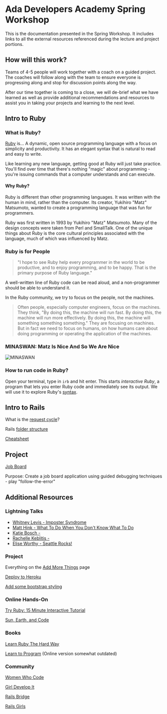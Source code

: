 # Ada Developers Academy Spring Workshop

This is the documentation presented in the Spring Workshop. It includes links to all the external resources referenced during the lecture and project portions.

## How will this work?
Teams of 4-5 people will work together with a coach on a guided project. The coaches will follow along with the team to ensure everyone is progressing along and stop for discussion points along the way. 

After our time together is coming to a close, we will de-brief what we have learned as well as provide additional recommendations and resources to assist you in taking your projects and learning to the next level.

## Intro to Ruby

### What is Ruby?
[Ruby](https://www.ruby-lang.org/en/) is...
A dynamic, open source programming language with a focus on simplicity and productivity. It has an elegant syntax that is natural to read and easy to write.

Like learning any new language, getting good at Ruby will just take practice. You'll find over time that there's nothing "magic" about programming - you're issuing commands that a computer understands and can execute.

#### Why Ruby?

Ruby is different than other programming languages. It was written with the human in mind, rather than the computer. Its creator, Yukihiro "Matz" Matsumoto, wanted to create a programming language that was fun for programmers.

Ruby was first written in 1993 by Yukihiro "Matz" Matsumoto. Many of the design concepts were taken from Perl and SmallTalk. One of the unique things about Ruby is the core cultural principles associated with the language, much of which was influenced by Matz.

### Ruby is for People

> "I hope to see Ruby help every programmer in the world to be productive, and to enjoy programming, and to be happy. That is the primary purpose of Ruby language."

A well-written line of Ruby code can be read aloud, and a non-programmer should be able to understand it.

In the Ruby community, we try to focus on the people, not the machines.

> Often people, especially computer engineers, focus on the machines. They think, "By doing this, the machine will run fast. By doing this, the machine will run more effectively. By doing this, the machine will something something something." They are focusing on machines. But in fact we need to focus on humans, on how humans care about doing programming or operating the application of the machines.

### MINASWAN: Matz Is Nice And So We Are Nice

![MINASWAN](https://pbs.twimg.com/media/B2575XuCIAE4BNB.jpg)

### How to run code in Ruby?

Open your terminal, type in `irb` and hit enter. This starts _interactive Ruby_, a program that lets you enter Ruby code and immediately see its output. We will use it to explore Ruby's [syntax](http://docs.railsbridge.org/intro-to-rails/ruby_language).

## Intro to Rails

What is the [request cycle](http://docs.railsbridge.org/job-board/the_request_cycle)?

Rails [folder structure](http://www.codelearn.org/ruby-on-rails-tutorial/rails-directory-overview)

[Cheatsheet](http://www.pragtob.info/rails-beginner-cheatsheet/#)

## Project
[Job Board](http://docs.railsbridge.org/job-board/)

Purpose: Create a job board application using guided debugging techniques - play "follow-the-error"

## Additional Resources

### Lightning Talks

- [Whitney Levis - Imposter Syndrome](https://docs.google.com/presentation/d/17V4qtwcSKhewImw57mjyXNXy2TCwAybntecYDtGoU9w/edit#slide=id.p)
- [Matt Hink - What To Do When You Don't Know What To Do](mhink-what-to-do-when-you-dont-know-what-to-do.key)
- [Katie Bosch - ](#)
- [Rachelle Keblitis - ](#)
- [Elise Worthy - Seattle Rocks!](#)


### Project
Everything on the [Add More Things](http://docs.railsbridge.org/job-board/add_more_things) page

[Deploy to Heroku](http://docs.railsbridge.org/intro-to-rails/deploying_to_heroku)

[Add some bootstrap styling](http://www.w3schools.com/bootstrap/)

### Online Hands-On
[Try Ruby: 15 Minute Interactive Tutorial](http://tryruby.org/levels/1/challenges/0)

[Sun, Earth, and Code](http://www.codecademy.com/en/goals/web-beginner-en-ymqg0)

### Books
[Learn Ruby The Hard Way](http://learnrubythehardway.org/book/)

[Learn to Program](https://pine.fm/LearnToProgram/chap_00.html) (Online version somewhat outdated)

### Community
[Women Who Code](http://www.meetup.com/Women-Who-Code-Seattle/)

[Girl Develop It](http://www.meetup.com/Girl-Develop-It-Seattle/)

[Rails Bridge](http://www.meetup.com/SeattleRailsBridge/)

[Rails Girls](http://guides.railsgirls.com/app/)
